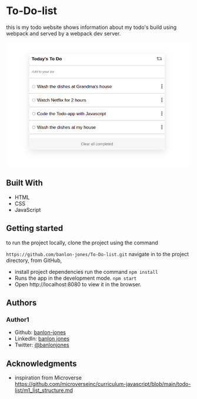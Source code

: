 # To-Do-list
this is my todo website shows information about my todo's build using webpack and served by a webpack dev server.

![app-screenshot](./appImage.png)

## Built With 
 - HTML
 - CSS
 - JavaScript

## Getting started
to run the project locally, clone the project using the command 

`https://github.com/banlon-jones/To-Do-list.git`
navigate in to the project directory, from GitHub,
- install project dependencies run the command
`npm install`
- Runs the app in the development mode. `npm start`
- Open http://localhost:8080 to view it in the browser.


## Authors

### Author1
 - Github: [banlon-jones](https://github.com/banlon-jones)
 - LinkedIn: [banlon jones](https://www.linkedin.com/in/banlon-jones-b0205812a)
 - Twitter: [@banlonjones](https://twitter.com/banlonjones)

## Acknowledgments

- inspiration from Microverse 
https://github.com/microverseinc/curriculum-javascript/blob/main/todo-list/m1_list_structure.md
